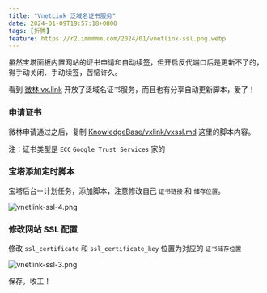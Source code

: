 ```yaml
---
title: "VnetLink 泛域名证书服务"
date: 2024-01-09T19:57:18+0800
tags: [折腾]
feature: https://r2.immmmm.com/2024/01/vnetlink-ssl.png.webp
---
```


虽然宝塔面板内置网站的证书申请和自动续签，但开启反代端口后是更新不了的，得手动关闭、手动续签，苦恼许久。

看到 [微林 vx.link](https://www.vx.link/) 开放了泛域名证书服务，而且也有分享自动更新脚本，爱了！

<!--more-->


### 申请证书

微林申请通过之后，复制 [KnowledgeBase/vxlink/vxssl.md](https://github.com/tmplink/KnowledgeBase/blob/main/vxlink/vxssl.md) 这里的脚本内容。

注：证书类型是 `ECC` `Google Trust Services` 家的

### 宝塔添加定时脚本

宝塔后台--计划任务，添加脚本，注意修改自己 `证书链接` 和 `储存位置`。

![vnetlink-ssl-4.png](https://r2.immmmm.com/2024/01/vnetlink-ssl-4.png.webp)

### 修改网站 SSL 配置

修改 `ssl_certificate` 和 `ssl_certificate_key` 位置为对应的 `证书储存位置`

![vnetlink-ssl-3.png](https://r2.immmmm.com/2024/01/vnetlink-ssl-3.png.webp)

保存，收工！